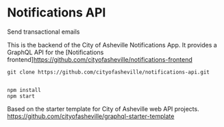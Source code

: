 # Notifications API
Send transactional emails

This is the backend of the City of Asheville Notifications App. It provides a GraphQL API for the [Notifications frontend]https://github.com/cityofasheville/notifications-frontend

````
git clone https://github.com/cityofasheville/notifications-api.git


npm install
npm start
````

Based on the starter template for City of Asheville web API projects. 
https://github.com/cityofasheville/graphql-starter-template

